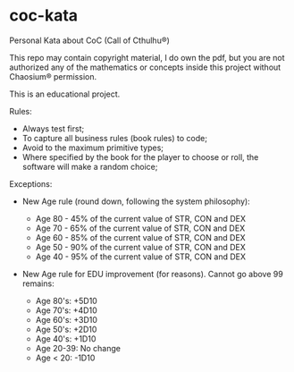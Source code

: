 # coc-kata
Personal Kata about CoC (Call of Cthulhu®)

This repo may contain copyright material, I do own the pdf, but you are not authorized any of the mathematics or concepts inside this project without Chaosium® permission.

This is an educational project.

Rules:
- Always test first;
- To capture all business rules (book rules) to code;
- Avoid to the maximum primitive types;
- Where specified by the book for the player to choose or roll, the software will make a random choice;

Exceptions:
- New Age rule (round down, following the system philosophy):
  - Age 80 - 45% of the current value of STR, CON and DEX
  - Age 70 - 65% of the current value of STR, CON and DEX
  - Age 60 - 85% of the current value of STR, CON and DEX
  - Age 50 - 90% of the current value of STR, CON and DEX
  - Age 40 - 95% of the current value of STR, CON and DEX

- New Age rule for EDU improvement (for reasons). Cannot go above 99 remains:
  - Age 80's: +5D10
  - Age 70's: +4D10
  - Age 60's: +3D10
  - Age 50's: +2D10
  - Age 40's: +1D10
  - Age 20-39: No change
  - Age < 20: -1D10